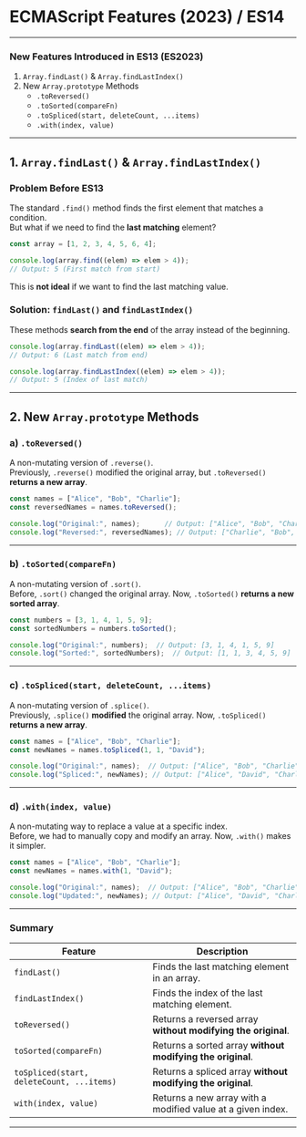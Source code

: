 # **ECMAScript Features (2023) / ES14**  

---

### **New Features Introduced in ES13 (ES2023)**  
1. `Array.findLast()` & `Array.findLastIndex()`  
2. New `Array.prototype` Methods  
   - `.toReversed()`  
   - `.toSorted(compareFn)`  
   - `.toSpliced(start, deleteCount, ...items)`  
   - `.with(index, value)`  

---

## **1. `Array.findLast()` & `Array.findLastIndex()`**  

### **Problem Before ES13**  
The standard `.find()` method finds the first element that matches a condition.  
But what if we need to find the **last matching** element?  

```javascript
const array = [1, 2, 3, 4, 5, 6, 4];

console.log(array.find((elem) => elem > 4)); 
// Output: 5 (First match from start)
```

This is **not ideal** if we want to find the last matching value.  

### **Solution: `findLast()` and `findLastIndex()`**  
These methods **search from the end** of the array instead of the beginning.  

```javascript
console.log(array.findLast((elem) => elem > 4));  
// Output: 6 (Last match from end)

console.log(array.findLastIndex((elem) => elem > 4));  
// Output: 5 (Index of last match)
```

---

## **2. New `Array.prototype` Methods**  

### **a) `.toReversed()`**  
A non-mutating version of `.reverse()`.  
Previously, `.reverse()` modified the original array, but `.toReversed()` **returns a new array**.  

```javascript
const names = ["Alice", "Bob", "Charlie"];
const reversedNames = names.toReversed();

console.log("Original:", names);      // Output: ["Alice", "Bob", "Charlie"]
console.log("Reversed:", reversedNames); // Output: ["Charlie", "Bob", "Alice"]
```

---

### **b) `.toSorted(compareFn)`**  
A non-mutating version of `.sort()`.  
Before, `.sort()` changed the original array. Now, `.toSorted()` **returns a new sorted array**.  

```javascript
const numbers = [3, 1, 4, 1, 5, 9];
const sortedNumbers = numbers.toSorted();

console.log("Original:", numbers);  // Output: [3, 1, 4, 1, 5, 9]
console.log("Sorted:", sortedNumbers);  // Output: [1, 1, 3, 4, 5, 9]
```

---

### **c) `.toSpliced(start, deleteCount, ...items)`**  
A non-mutating version of `.splice()`.  
Previously, `.splice()` **modified** the original array. Now, `.toSpliced()` **returns a new array**.  

```javascript
const names = ["Alice", "Bob", "Charlie"];
const newNames = names.toSpliced(1, 1, "David");

console.log("Original:", names);  // Output: ["Alice", "Bob", "Charlie"]
console.log("Spliced:", newNames); // Output: ["Alice", "David", "Charlie"]
```

---

### **d) `.with(index, value)`**  
A non-mutating way to replace a value at a specific index.  
Before, we had to manually copy and modify an array. Now, `.with()` makes it simpler.  

```javascript
const names = ["Alice", "Bob", "Charlie"];
const newNames = names.with(1, "David");

console.log("Original:", names);  // Output: ["Alice", "Bob", "Charlie"]
console.log("Updated:", newNames); // Output: ["Alice", "David", "Charlie"]
```

---

### **Summary**  
| Feature | Description |
|---------|-------------|
| `findLast()` | Finds the last matching element in an array. |
| `findLastIndex()` | Finds the index of the last matching element. |
| `toReversed()` | Returns a reversed array **without modifying the original**. |
| `toSorted(compareFn)` | Returns a sorted array **without modifying the original**. |
| `toSpliced(start, deleteCount, ...items)` | Returns a spliced array **without modifying the original**. |
| `with(index, value)` | Returns a new array with a modified value at a given index. |

---